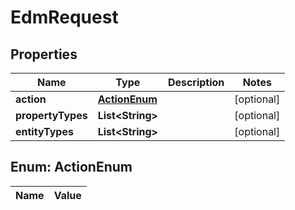 

# EdmRequest

## Properties

Name | Type | Description | Notes
------------ | ------------- | ------------- | -------------
**action** | [**ActionEnum**](#ActionEnum) |  |  [optional]
**propertyTypes** | **List&lt;String&gt;** |  |  [optional]
**entityTypes** | **List&lt;String&gt;** |  |  [optional]


## Enum: ActionEnum

Name | Value
---- | -----




